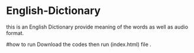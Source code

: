 # English-Dictionary
this is an English Dictionary provide meaning of the words as well as audio format.

#how to run 
Download the codes then run (index.html) file .
